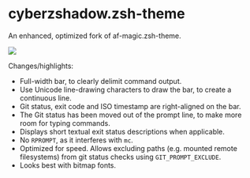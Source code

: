 cyberzshadow.zsh-theme
======================

An enhanced, optimized fork of af-magic.zsh-theme.

![](http://dump.thecybershadow.net/2ef1a3a3dc833696900cc92570e2ef54/cyberzshadow.png)

Changes/highlights:

 - Full-width bar, to clearly delimit command output.
 - Use Unicode line-drawing characters to draw the bar,
   to create a continuous line.
 - Git status, exit code and ISO timestamp are right-aligned on the bar.
 - The Git status has been moved out of the prompt line,
   to make more room for typing commands.
 - Displays short textual exit status descriptions when applicable.
 - No `RPROMPT`, as it interferes with `mc`.
 - Optimized for speed. Allows excluding paths (e.g. mounted remote filesystems)
   from git status checks using `GIT_PROMPT_EXCLUDE`.
 - Looks best with bitmap fonts.
